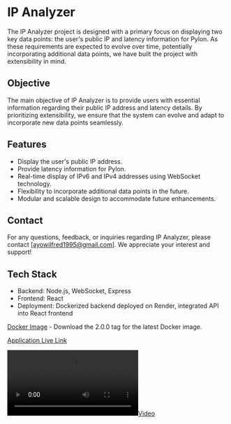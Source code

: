 # IP Analyzer

The IP Analyzer project is designed with a primary focus on displaying two key data points: the user's public IP and latency information for Pylon. As these requirements are expected to evolve over time, potentially incorporating additional data points, we have built the project with extensibility in mind.

## Objective

The main objective of IP Analyzer is to provide users with essential information regarding their public IP address and latency details. By prioritizing extensibility, we ensure that the system can evolve and adapt to incorporate new data points seamlessly.

## Features

- Display the user's public IP address.
- Provide latency information for Pylon.
- Real-time display of IPv6 and IPv4 addresses using WebSocket technology.
- Flexibility to incorporate additional data points in the future.
- Modular and scalable design to accommodate future enhancements.

## Contact

For any questions, feedback, or inquiries regarding IP Analyzer, please contact [ayowilfred1995@gmail.com]. We appreciate your interest and support!

## Tech Stack

- Backend: Node.js, WebSocket, Express
- Frontend: React
- Deployment: Dockerized backend deployed on Render, integrated API into React frontend

[Docker Image](https://hub.docker.com/repository/docker/ayowilfred95/ip-analyzer/general) - Download the 2.0.0 tag for the latest Docker image.

[Application Live Link](https://ip-analyzer-teal.vercel.app)

[![Video](https://raw.githubusercontent.com/ayowilfred95/ip-analyzer/main/video/video.mp4)](https://raw.githubusercontent.com/ayowilfred95/ip-analyzer/main/video/video.mp4)
